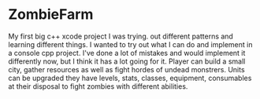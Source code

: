 # ZombieFarm
My first big c++ xcode project
I was trying. out different patterns and learning different things. I wanted to try out what I can do and implement in a console cpp project. I've done a lot of mistakes and would implement it differently now, but I think it has a lot going for it.
Player can build a small city, gather resources as well as fight hordes of undead monstrers.
Units can be upgraded they have levels, stats, classes, equipment, consumables at their disposal to fight zombies with different abilities.
